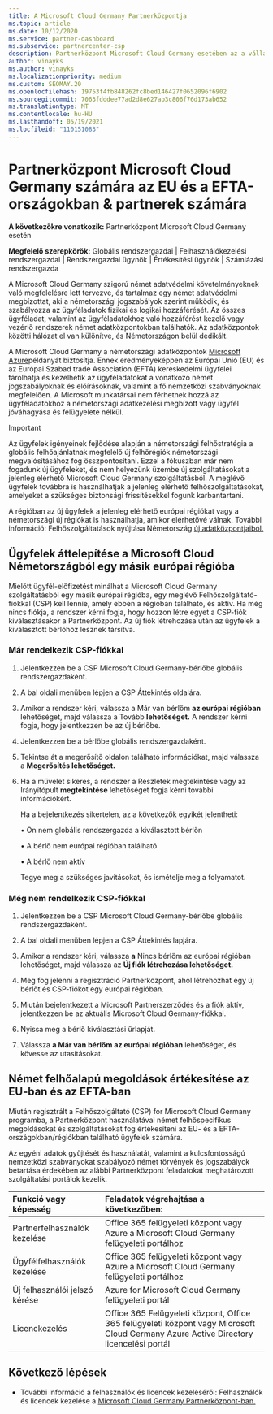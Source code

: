 ```yaml
---
title: A Microsoft Cloud Germany Partnerközpontja
ms.topic: article
ms.date: 10/12/2020
ms.service: partner-dashboard
ms.subservice: partnercenter-csp
description: Partnerközpont Microsoft Cloud Germany esetében az a vállalati portál, ahol azok a partnerek, akik az EU- és a EFTA-országokban található ügyfeleknek kívánják kínálni a Microsoft-felhőmegoldásokat.
author: vinayks
ms.author: vinayks
ms.localizationpriority: medium
ms.custom: SEOMAY.20
ms.openlocfilehash: 19753f4fb848262fc8bed146427f0652096f6902
ms.sourcegitcommit: 7063fdddee77ad2d8e627ab3c806f76d173ab652
ms.translationtype: MT
ms.contentlocale: hu-HU
ms.lasthandoff: 05/19/2021
ms.locfileid: "110151083"
---
```

# <a name="partner-center-for-microsoft-cloud-germany-for-partners-selling-to-customers-in-eu--efta-countries"></a>Partnerközpont Microsoft Cloud Germany számára az EU és a EFTA-országokban & partnerek számára

**A következőkre vonatkozik:** Partnerközpont Microsoft Cloud Germany esetén

**Megfelelő szerepkörök:** Globális rendszergazdai | Felhasználókezelési rendszergazdai | Rendszergazdai ügynök | Értékesítési ügynök | Számlázási rendszergazda

A Microsoft Cloud Germany szigorú német adatvédelmi követelményeknek való megfelelésre lett tervezve, és tartalmaz egy német adatvédelmi megbízottat, aki a németországi jogszabályok szerint működik, és szabályozza az ügyféladatok fizikai és logikai hozzáférését. Az összes ügyféladat, valamint az ügyféladatokhoz való hozzáférést kezelő vagy vezérlő rendszerek német adatközpontokban találhatók. Az adatközpontok közötti hálózat el van különítve, és Németországon belül dedikált.

A Microsoft Cloud Germany a németországi adatközpontok [Microsoft Azure](https://go.microsoft.com/fwlink/?linkid=847992)példányát biztosítja. Ennek eredményeképpen az Európai Unió (EU) és az Európai Szabad trade Association (EFTA) kereskedelmi ügyfelei tárolhatja és kezelhetik az ügyféladatokat a vonatkozó német jogszabályoknak és előírásoknak, valamint a fő nemzetközi szabványoknak megfelelően. A Microsoft munkatársai nem férhetnek hozzá az ügyféladatokhoz a németországi adatkezelési megbízott vagy ügyfél jóváhagyása és felügyelete nélkül.

> [!IMPORTANT]
> Az ügyfelek igényeinek fejlődése alapján a németországi felhőstratégia a globális felhőajánlatnak megfelelő új felhőrégiók németországi megvalósításához fog összpontosítani. Ezzel a fókuszban már nem fogadunk új ügyfeleket, és nem helyezünk üzembe új szolgáltatásokat a jelenleg elérhető Microsoft Cloud Germany szolgáltatásból. A meglévő ügyfelek továbbra is használhatjak a jelenleg elérhető felhőszolgáltatásokat, amelyeket a szükséges biztonsági frissítésekkel fogunk karbantartani.
>
> A régióban az új ügyfelek a jelenleg elérhető európai régiókat vagy a németországi új régiókat is használhatja, amikor elérhetővé válnak. További információ: Felhőszolgáltatások nyújtása Németország [új adatközpontjaiból.](https://news.microsoft.com/europe/2018/08/31/microsoft-to-deliver-cloud-services-from-new-datacentres-in-germany-in-2019-to-meet-evolving-customer-needs/) 

## <a name="migrate-customers-from-microsoft-cloud-germany-to-another-european-region"></a>Ügyfelek áttelepítése a Microsoft Cloud Németországból egy másik európai régióba

Mielőtt ügyfél-előfizetést minálhat a Microsoft Cloud Germany szolgáltatásból egy másik európai régióba, egy meglévő Felhőszolgáltató-fiókkal (CSP) kell lennie, amely ebben a régióban található, és aktív. Ha még nincs fiókja, a rendszer kérni fogja, hogy hozzon létre egyet a CSP-fiók kiválasztásakor a Partnerközpont. Az új fiók létrehozása után az ügyfelek a kiválasztott bérlőhöz lesznek társítva.

### <a name="you-already-have-a-csp-account"></a>Már rendelkezik CSP-fiókkal

1. Jelentkezzen be a CSP Microsoft Cloud Germany-bérlőbe globális rendszergazdaként.

1. A bal oldali menüben lépjen a CSP Áttekintés oldalára.
 
1. Amikor a rendszer kéri, válassza a Már van bérlőm **az európai régióban** lehetőséget, majd válassza a Tovább **lehetőséget.** A rendszer kérni fogja, hogy jelentkezzen be az új bérlőbe. 

1. Jelentkezzen be a bérlőbe globális rendszergazdaként.
 
1. Tekintse át a megerősítő oldalon található információkat, majd válassza a **Megerősítés lehetőséget.**
 
6.  Ha a művelet sikeres, a  rendszer a Részletek megtekintése vagy az Irányítópult **megtekintése** lehetőséget fogja kérni további információkért. 

    Ha a bejelentkezés sikertelen, az a következők egyikét jelentheti:
    
    • Ön nem globális rendszergazda a kiválasztott bérlőn
    
    • A bérlő nem európai régióban található
    
    • A bérlő nem aktív

    Tegye meg a szükséges javításokat, és ismételje meg a folyamatot. 

### <a name="you-dont-already-have-a-csp-account"></a>Még nem rendelkezik CSP-fiókkal

1. Jelentkezzen be a CSP Microsoft Cloud Germany-bérlőbe globális rendszergazdaként.

1. A bal oldali menüben lépjen a CSP Áttekintés lapjára.
 
1. Amikor a rendszer kéri, válassza **a** Nincs bérlőm az európai régióban lehetőséget, majd válassza az **Új fiók létrehozása lehetőséget.** 
 
1. Meg fog jelenni a regisztráció Partnerközpont, ahol létrehozhat egy új bérlőt és CSP-fiókot egy európai régióban.
  
5. Miután bejelentkezett a Microsoft Partnerszerződés és a fiók aktív, jelentkezzen be az aktuális Microsoft Cloud Germany-fiókkal.

6. Nyissa meg a bérlő kiválasztási űrlapját.

7. Válassza **a Már van bérlőm az európai régióban** lehetőséget, és kövesse az utasításokat.


## <a name="selling-german-cloud-solutions-in-eu-and-efta"></a>Német felhőalapú megoldások értékesítése az EU-ban és az EFTA-ban

Miután regisztrált a Felhőszolgáltató (CSP) for Microsoft Cloud Germany programba, a Partnerközpont használatával német felhőspecifikus megoldásokat és szolgáltatásokat fog értékesíteni az EU- és a EFTA-országokban/régiókban található ügyfelek számára.

Az egyéni adatok gyűjtését és használatát, valamint a kulcsfontosságú nemzetközi szabványokat szabályozó német törvények és jogszabályok betartása érdekében az alábbi Partnerközpont feladatokat meghatározott szolgáltatási portálok kezelik.

Funkció vagy képesség | Feladatok végrehajtása a következőben:
:--- | :---
Partnerfelhasználók kezelése | Office 365 felügyeleti központ vagy Azure a Microsoft Cloud Germany felügyeleti portálhoz
Ügyfélfelhasználók kezelése | Office 365 felügyeleti központ vagy Azure a Microsoft Cloud Germany felügyeleti portálhoz
Új felhasználói jelszó kérése | Azure for Microsoft Cloud Germany felügyeleti portál
Licenckezelés | Office 365 Felügyeleti központ, Office 365 felügyeleti központ vagy Microsoft Cloud Germany Azure Active Directory licencelési portál

## <a name="next-steps"></a>Következő lépések

- További információ a felhasználók és licencek kezeléséről: Felhasználók és licencek kezelése a [Microsoft Cloud Germany Partnerközpont-ban.](user-management-in-partner-center-for-microsoft-cloud-germany.md)

